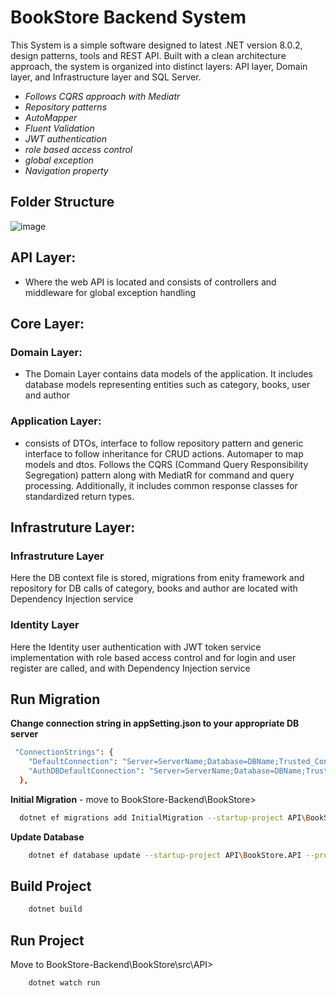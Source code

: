 
# BookStore Backend System

This System is a simple software designed to latest .NET version 8.0.2, design patterns, tools and REST API. Built with a clean architecture approach, the system is organized into distinct layers: API layer, Domain layer, and Infrastructure layer and SQL Server. 

- _Follows CQRS approach with Mediatr_
- _Repository patterns_
- _AutoMapper_
- _Fluent Validation_
- _JWT authentication_
- _role based access control_
- _global exception_
- _Navigation property_


## Folder Structure
![image](https://github.com/Risiidhan/BookStore-Backend/assets/95620628/3ebbbe29-62d5-4fae-9d5e-75fbc8719bb0)


## API Layer:

 - Where the web API is located and consists of controllers and middleware for global exception handling

## Core Layer:
### Domain Layer:

 - The Domain Layer contains data models of the application. It includes database models representing entities such as category, books, user and author

### Application Layer:

 - consists of DTOs, interface to follow repository pattern and generic interface to follow inheritance for CRUD actions. Automaper to map models and dtos. Follows the CQRS (Command Query Responsibility Segregation) pattern along with MediatR for command and query processing. Additionally, it includes common response classes for standardized return types.

## Infrastruture Layer:

### Infrastruture Layer
Here the DB context file is stored, migrations from enity framework and repository for DB calls of category, books and author are located with Dependency Injection service

### Identity Layer
Here the Identity user authentication with JWT token service implementation with role based access control and for login and user register are called, and with Dependency Injection service



## Run Migration

**Change connection string in appSetting.json to your appropriate DB server**

```bash
 "ConnectionStrings": {
    "DefaultConnection": "Server=ServerName;Database=DBName;Trusted_Connection=True;Encrypt=False;TrustServerCertificate=False",
    "AuthDBDefaultConnection": "Server=ServerName;Database=DBName;Trusted_Connection=True;Encrypt=False;TrustServerCertificate=False"
  },
```
**Initial Migration** -
move to BookStore-Backend\BookStore>
```bash
  dotnet ef migrations add InitialMigration --startup-project API\BookStore.API --project Infrastructure\BookStore.identity --context AuthApplicationDbContext
```

**Update Database**
```bash
    dotnet ef database update --startup-project API\BookStore.API --project Infrastructure\BookStore.identity --context AuthApplicationDbContext
```
## Build Project
```bash
    dotnet build
```

## Run Project
Move to BookStore-Backend\BookStore\src\API>
```bash
    dotnet watch run
```



